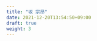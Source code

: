 ```yaml
---
title: "坂 宗昂"
date: 2021-12-20T13:54:50+09:00
draft: true
weight: 3
---
```

<!-- 連絡方法やどんな知識・技術を持っているか書くページです -->